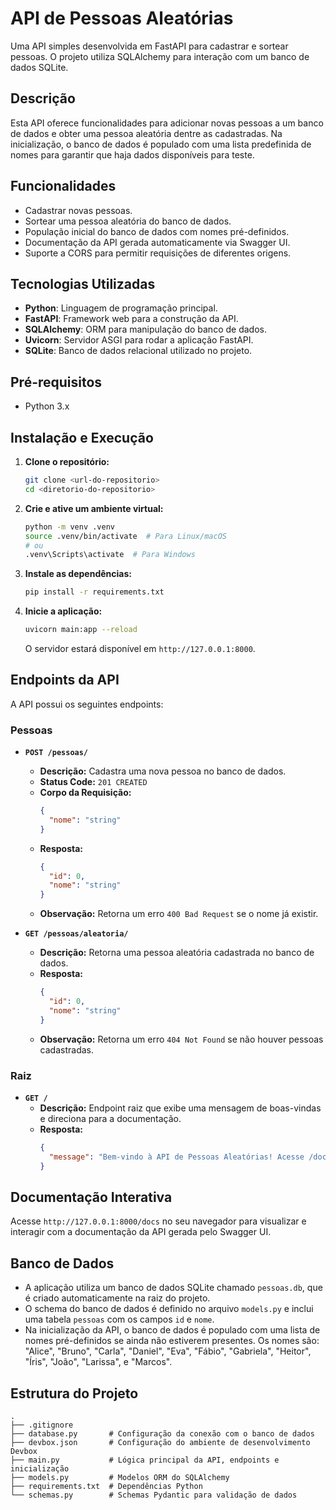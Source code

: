 # API de Pessoas Aleatórias

Uma API simples desenvolvida em FastAPI para cadastrar e sortear pessoas. O projeto utiliza SQLAlchemy para interação com um banco de dados SQLite.

## Descrição

Esta API oferece funcionalidades para adicionar novas pessoas a um banco de dados e obter uma pessoa aleatória dentre as cadastradas. Na inicialização, o banco de dados é populado com uma lista predefinida de nomes para garantir que haja dados disponíveis para teste.

## Funcionalidades

  * Cadastrar novas pessoas.
  * Sortear uma pessoa aleatória do banco de dados.
  * População inicial do banco de dados com nomes pré-definidos.
  * Documentação da API gerada automaticamente via Swagger UI.
  * Suporte a CORS para permitir requisições de diferentes origens.

## Tecnologias Utilizadas

  * **Python**: Linguagem de programação principal.
  * **FastAPI**: Framework web para a construção da API.
  * **SQLAlchemy**: ORM para manipulação do banco de dados.
  * **Uvicorn**: Servidor ASGI para rodar a aplicação FastAPI.
  * **SQLite**: Banco de dados relacional utilizado no projeto.

## Pré-requisitos

  * Python 3.x

## Instalação e Execução

1.  **Clone o repositório:**

    ```bash
    git clone <url-do-repositorio>
    cd <diretorio-do-repositorio>
    ```

2.  **Crie e ative um ambiente virtual:**

    ```bash
    python -m venv .venv
    source .venv/bin/activate  # Para Linux/macOS
    # ou
    .venv\Scripts\activate  # Para Windows
    ```

3.  **Instale as dependências:**

    ```bash
    pip install -r requirements.txt
    ```

4.  **Inicie a aplicação:**

    ```bash
    uvicorn main:app --reload
    ```

    O servidor estará disponível em `http://127.0.0.1:8000`.

## Endpoints da API

A API possui os seguintes endpoints:

### Pessoas

  * **`POST /pessoas/`**

      * **Descrição:** Cadastra uma nova pessoa no banco de dados.
      * **Status Code:** `201 CREATED`
      * **Corpo da Requisição:**
        ```json
        {
          "nome": "string"
        }
        ```
      * **Resposta:**
        ```json
        {
          "id": 0,
          "nome": "string"
        }
        ```
      * **Observação:** Retorna um erro `400 Bad Request` se o nome já existir.

  * **`GET /pessoas/aleatoria/`**

      * **Descrição:** Retorna uma pessoa aleatória cadastrada no banco de dados.
      * **Resposta:**
        ```json
        {
          "id": 0,
          "nome": "string"
        }
        ```
      * **Observação:** Retorna um erro `404 Not Found` se não houver pessoas cadastradas.

### Raiz

  * **`GET /`**
      * **Descrição:** Endpoint raiz que exibe uma mensagem de boas-vindas e direciona para a documentação.
      * **Resposta:**
        ```json
        {
          "message": "Bem-vindo à API de Pessoas Aleatórias! Acesse /docs para ver a documentação."
        }
        ```

## Documentação Interativa

Acesse `http://127.0.0.1:8000/docs` no seu navegador para visualizar e interagir com a documentação da API gerada pelo Swagger UI.

## Banco de Dados

  * A aplicação utiliza um banco de dados SQLite chamado `pessoas.db`, que é criado automaticamente na raiz do projeto.
  * O schema do banco de dados é definido no arquivo `models.py` e inclui uma tabela `pessoas` com os campos `id` e `nome`.
  * Na inicialização da API, o banco de dados é populado com uma lista de nomes pré-definidos se ainda não estiverem presentes. Os nomes são: "Alice", "Bruno", "Carla", "Daniel", "Eva", "Fábio", "Gabriela", "Heitor", "Íris", "João", "Larissa", e "Marcos".

## Estrutura do Projeto

```
.
├── .gitignore
├── database.py       # Configuração da conexão com o banco de dados
├── devbox.json       # Configuração do ambiente de desenvolvimento Devbox
├── main.py           # Lógica principal da API, endpoints e inicialização
├── models.py         # Modelos ORM do SQLAlchemy
├── requirements.txt  # Dependências Python
└── schemas.py        # Schemas Pydantic para validação de dados
```
